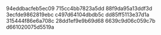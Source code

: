 94eddbacfeb5ec09
715cc4bb7823a5dd
88f9da95a13ddf3d
3ecfde9862819ebc
c497d64104dbdb5c
dd85ff5113e37d1a
315444f86e6a708c
28dd1ef9e9b69d68
6639c9d06c059c7b
d661020075d5519a
